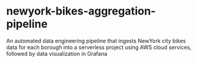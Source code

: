 # newyork-bikes-aggregation-pipeline
An automated data engineering pipeline that ingests NewYork city bikes data for each borough into a serverless project using AWS cloud services, followed by data visualization in Grafana
